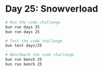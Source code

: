 # Day 25: Snowverload

```bash
# Run the code challenge
bun run days 25
bun run days 25

# Test the code challenge
bun test days/25

# Benchmark the code challenge
bun run bench 25
bun run bench 25
```
